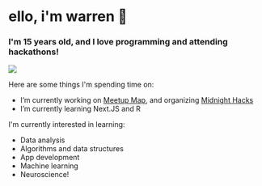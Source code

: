# ello, i'm warren 👋
### I'm 15 years old, and I love programming and attending hackathons!

<img src= "https://github-readme-stats.vercel.app/api?username=NebuDev14&show_icons=true&theme=dracula&count_private=true" />

Here are some things I'm spending time on:
- I’m currently working on [Meetup Map](https://github.com/MeetupMap), and organizing [Midnight Hacks](https://midnighthacks.tech/)
- I’m currently learning Next.JS and R

I'm currently interested in learning:
- Data analysis
- Algorithms and data structures
- App development
- Machine learning
- Neuroscience!
